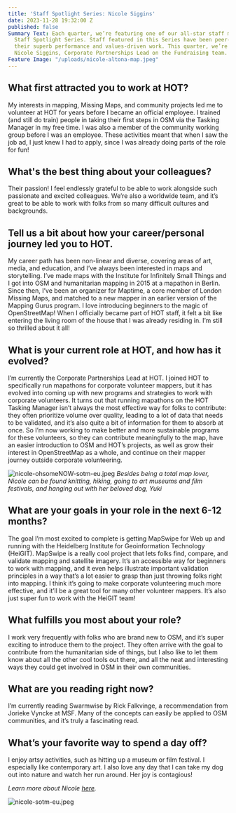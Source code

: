 ```yaml
---
title: 'Staff Spotlight Series: Nicole Siggins'
date: 2023-11-28 19:32:00 Z
published: false
Summary Text: Each quarter, we’re featuring one of our all-star staff members in a
  Staff Spotlight Series. Staff featured in this Series have been peer-nominated for
  their superb performance and values-driven work. This quarter, we’re spotlighting
  Nicole Siggins, Corporate Partnerships Lead on the Fundraising team.
Feature Image: "/uploads/nicole-altona-map.jpeg"
---
```


## What first attracted you to work at HOT?

My interests in mapping, Missing Maps, and community projects led me to volunteer at  HOT for years before I became an official employee. I trained (and still do train) people in taking their first steps in OSM via the Tasking Manager in my free time. I was also a member of the community working group before I was an employee. These activities meant that when I saw the job ad, I just knew I had to apply, since I was already doing parts of the role for fun!

## What's the best thing about your colleagues?

Their passion! I feel endlessly grateful to be able to work alongside such passionate and excited colleagues. We’re also a worldwide team, and it’s great to be able to work with folks from so many difficult cultures and backgrounds.

## Tell us a bit about how your career/personal journey led you to HOT. 

My career path has been non-linear and diverse, covering areas of art, media, and education, and I’ve always been interested in maps and storytelling. I’ve made maps with the Institute for Infinitely Small Things and I got into OSM and humanitarian mapping in 2015 at a mapathon in Berlin. Since then, I’ve been an organizer for Maptime, a core member of London Missing Maps, and matched to a new mapper in an earlier version of the Mapping Gurus program. I love introducing beginners to the magic of OpenStreetMap! When I officially became part of HOT staff, it felt a bit like entering the living room of the house that I was already residing in. I’m still so thrilled about it all!

## What is your current role at HOT, and how has it evolved? 

I’m currently the Corporate Partnerships Lead at HOT. I joined HOT to specifically run mapathons for corporate volunteer mappers, but it has evolved into coming up with new programs and strategies to work with corporate volunteers. It turns out that running mapathons on the HOT Tasking Manager isn’t always the most effective way for folks to contribute: they often prioritize volume over quality, leading to a lot of data that needs to be validated, and it’s also quite a bit of information for them to absorb at once. So I’m now working to make better and more sustainable programs for these volunteers, so they can contribute meaningfully to the map, have an easier introduction to OSM and HOT’s projects, as well as grow their interest in OpenStreetMap as a whole, and continue on their mapper journey outside corporate volunteering.

![nicole-ohsomeNOW-sotm-eu.jpeg](/uploads/nicole-ohsomeNOW-sotm-eu.jpeg)
*Besides being a total map lover, Nicole can be found knitting, hiking, going to art museums and film festivals, and hanging out with her beloved dog, Yuki*

## What are your goals in your role in the next 6-12 months?

The goal I’m most excited to complete is getting MapSwipe for Web up and running with the Heidelberg Institute for Geoinformation Technology (HeiGIT). MapSwipe is a really cool project that lets folks find, compare, and validate mapping and satellite imagery. It’s an accessible way for beginners to work with mapping, and it even helps illustrate important validation principles in a way that’s a lot easier to grasp than just throwing folks right into mapping. I think it’s going to make corporate volunteering much more effective, and it’ll be a great tool for many other volunteer mappers. It’s also just super fun to work with the HeiGIT team!

## What fulfills you most about your role?

I work very frequently with folks who are brand new to OSM, and it’s super exciting to introduce them to the project. They often arrive with the goal to contribute from the humanitarian side of things, but I also like to let them know about all the other cool tools out there, and all the neat and interesting ways they could get involved in OSM in their own communities.

## What are you reading right now?

I’m currently reading Swarmwise by Rick Falkvinge, a recommendation from Jorieke Vyncke at MSF. Many of the concepts can easily be applied to OSM communities, and it’s truly a fascinating read. 

## What’s your favorite way to spend a day off? 

I enjoy artsy activities, such as hitting up a museum or film festival. I especially like contemporary art. I also love any day that I can take my dog out into nature and watch her run around. Her joy is contagious!

*Learn more about Nicole [here](https://www.hotosm.org/people/nicole-siggins/).*

![nicole-sotm-eu.jpeg](/uploads/nicole-sotm-eu.jpeg)